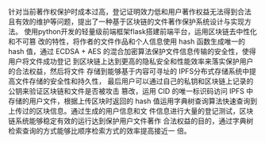 针对当前著作权保护时成本过高，登记证明效力低和用户著作权益无法得到合法
且有效的维护等问题，提出了一种基于区块链的文件著作保护系统设计与实现方法。
使用python开发的轻量级前端框架flask搭建前端平台，运用区块链去中性化和不可篡
改的特性，将作者的文件作品和个人信息使用 hash 函数生成唯一的 hash 值，通过
ECDSA + AES 的混合加密算法保护文件信息传输的安全性，使得用户将文件成功登记
到区块链上达到更高的隐私安全和性能效率来落实保护用户的合法权益，然后将文件
存储到能够基于内容可寻址的 IPFS分布式存储系统中提高文件存储的安全性和持久性，
最后用户可以通过自己的私钥和区块链上记录的公钥来验证区块链和文件是否被攻击
篡改，运用 CID 的唯一标识码访问 IPFS 中存储的用户文件，根据上传区块时返回的
hash 值运用字典树查询算法快速查询到上传过的区块信息。通过生成的用户信息和文
件信息进行大量的登记测试，区块链系统能够稳定有效的运行达到保护用户文件著作
合法权益的目的，通过字典树检索查询的方式能够比顺序检索方式的效率提高接近一
倍。
